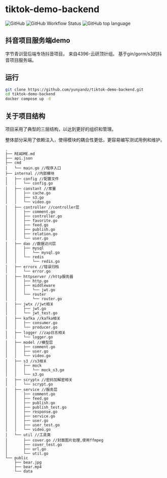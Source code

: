 # tiktok-demo-backend
![GitHub](https://img.shields.io/github/license/yunyandz/tiktok-demo-backend?style=for-the-badge)
![GitHub Workflow Status](https://img.shields.io/github/workflow/status/yunyandz/tiktok-demo-backend/Docker%20Image%20CI?style=for-the-badge)
![GitHub top language](https://img.shields.io/github/languages/top/yunyandz/tiktok-demo-backend?style=for-the-badge)


## 抖音项目服务端demo

字节青训营后端专场抖音项目。
来自4396-云研顶针组。
基于gin/gorm/s3的抖音项目服务端。

## 运行
``` bash
git clone https://github.com/yunyandz/tiktok-demo-backend.git
cd tiktok-demo-backend
docker compose up -d
```

## 关于项目结构
项目采用了典型的三层结构，以达到更好的组织和管理。

整体部分采用了依赖注入，使得模块的耦合性更低，更容易编写测试用例和维护。

```
.
├── README.md
├── api.json
├── cmd
│   └── main.go //程序入口
├── internal //内部模块
│   ├── config //配置文件
│   │   └── config.go
│   ├── constant //常量
│   │   ├── cache.go
│   │   ├── s3.go
│   │   └── video.go
│   ├── controller //controller层
│   │   ├── comment.go
│   │   ├── controller.go
│   │   ├── favorite.go
│   │   ├── feed.go
│   │   ├── publish.go
│   │   ├── relation.go
│   │   └── user.go
│   ├── dao //数据访问层
│   │   ├── mysql
│   │   │   └── mysql.go
│   │   └── redis
│   │       └── redis.go
│   ├── errorx //错误归档
│   │   └── error.go
│   ├── httpserver //http服务器
│   │   ├── http.go
│   │   ├── middleware
│   │   │   └── jwt.go
│   │   └── router
│   │       └── router.go
│   ├── jwtx //jwt相关
│   │   ├── jwt.go
│   │   └── jwt_test.go
│   ├── kafka //kafka相关
│   │   ├── consumer.go
│   │   └── producer.go
│   ├── logger //zap日志相关
│   │   └── logger.go
│   ├── model //模型层
│   │   ├── comment.go
│   │   ├── user.go
│   │   └── video.go
│   ├── s3 //s3相关
│   │   ├── mock
│   │   │   └── mock_s3.go
│   │   └── s3.go
│   ├── scryptx //密码加解密相关
│   │   └── scrypt.go
│   ├── service //服务层
│   │   ├── comment.go
│   │   ├── feed.go
│   │   ├── publish.go
│   │   ├── publish_test.go
│   │   ├── response.go
│   │   ├── service.go
│   │   ├── user.go
│   │   ├── user_test.go
│   │   └── video.go
│   └── util //工具类
│       ├── cover.go //封面图片处理,使用ffmpeg
│       ├── cover_test.go
│       ├── url.go
│       └── util.go
└── public
    ├── bear.jpg
    ├── bear.mp4
    └── data
```
